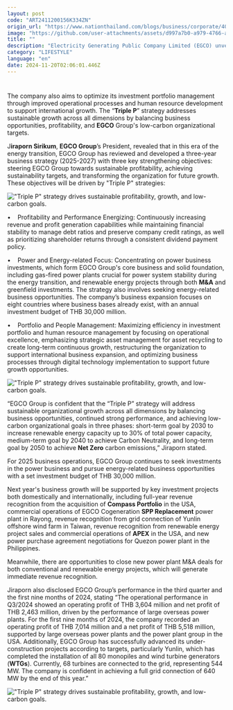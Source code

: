 ```yaml
---
layout: post
code: "ART2411200156K334ZN"
origin_url: "https://www.nationthailand.com/blogs/business/corporate/40043439"
image: "https://github.com/user-attachments/assets/d997a7b0-a979-4766-abe8-b2a77bf7fa4f"
title: ""
description: "Electricity Generating Public Company Limited (EGCO) unveiled its “Triple P” strategy for 2025-2027, targeting revenue growth and profitability. The plan emphasizes core power investments and energy opportunities with an annual budget of THB30 billion."
category: "LIFESTYLE"
language: "en"
date: 2024-11-20T02:06:01.446Z
---
```


# 









The company also aims to optimize its investment portfolio management through improved operational processes and human resource development to support international growth. The “**Triple P**” strategy addresses sustainable growth across all dimensions by balancing business opportunities, profitability, and **EGCO** Group's low-carbon organizational targets.

J**iraporn Sirikum**, **EGCO Group**’s President, revealed that in this era of the energy transition, EGCO Group has reviewed and developed a three-year business strategy (2025-2027) with three key strengthening objectives: steering EGCO Group towards sustainable profitability, achieving sustainability targets, and transforming the organization for future growth. These objectives will be driven by "Triple P" strategies:

  ![\"Triple P\" strategy drives sustainable profitability, growth, and low-carbon goals.](https://media.nationthailand.com/uploads/images/contents/w1024/2024/11/gJpRI1QcZNgEj5BKReyJ.webp?x-image-process=style/lg-webp)

•    Profitability and Performance Energizing: Continuously increasing revenue and profit generation capabilities while maintaining financial stability to manage debt ratios and preserve company credit ratings, as well as prioritizing shareholder returns through a consistent dividend payment policy.

•    Power and Energy-related Focus: Concentrating on power business investments, which form EGCO Group's core business and solid foundation, including gas-fired power plants crucial for power system stability during the energy transition, and renewable energy projects through both **M&A** and greenfield investments. The strategy also involves seeking energy-related business opportunities. The company’s business expansion focuses on eight countries where business bases already exist, with an annual investment budget of THB 30,000 million.

•    Portfolio and People Management: Maximizing efficiency in investment portfolio and human resource management by focusing on operational excellence, emphasizing strategic asset management for asset recycling to create long-term continuous growth, restructuring the organization to support international business expansion, and optimizing business processes through digital technology implementation to support future growth opportunities.

  ![\"Triple P\" strategy drives sustainable profitability, growth, and low-carbon goals.](https://media.nationthailand.com/uploads/images/contents/w1024/2024/11/x02jb6cuaTqM4zUfRHiM.webp?x-image-process=style/lg-webp)

“EGCO Group is confident that the “Triple P” strategy will address sustainable organizational growth across all dimensions by balancing business opportunities, continued strong performance, and achieving low-carbon organizational goals in three phases: short-term goal by 2030 to increase renewable energy capacity up to 30% of total power capacity, medium-term goal by 2040 to achieve Carbon Neutrality, and long-term goal by 2050 to achieve **Net Zero** carbon emissions,” Jiraporn stated.

For 2025 business operations, EGCO Group continues to seek investments in the power business and pursue energy-related business opportunities with a set investment budget of THB 30,000 million.

Next year's business growth will be supported by key investment projects both domestically and internationally, including full-year revenue recognition from the acquisition of **Compass Portfolio** in the USA, commercial operations of EGCO Cogeneration **SPP Replacement** power plant in Rayong, revenue recognition from grid connection of Yunlin offshore wind farm in Taiwan, revenue recognition from renewable energy project sales and commercial operations of **APEX** in the USA, and new power purchase agreement negotiations for Quezon power plant in the Philippines.

Meanwhile, there are opportunities to close new power plant M&A deals for both conventional and renewable energy projects, which will generate immediate revenue recognition.

Jiraporn also disclosed EGCO Group’s performance in the third quarter and the first nine months of 2024, stating “The operational performance in Q3/2024 showed an operating profit of THB 3,604 million and net profit of THB 2,463 million, driven by the performance of large overseas power plants. For the first nine months of 2024, the company recorded an operating profit of THB 7,014 million and a net profit of THB 5,518 million, supported by large overseas power plants and the power plant group in the USA. Additionally, EGCO Group has successfully advanced its under-construction projects according to targets, particularly Yunlin, which has completed the installation of all 80 monopiles and wind turbine generators (**WTGs**). Currently, 68 turbines are connected to the grid, representing 544 MW. The company is confident in achieving a full grid connection of 640 MW by the end of this year.”

  ![\"Triple P\" strategy drives sustainable profitability, growth, and low-carbon goals.](https://media.nationthailand.com/uploads/images/contents/w1024/2024/11/QlMzMYDxAij1EBfyY9pK.webp?x-image-process=style/lg-webp)